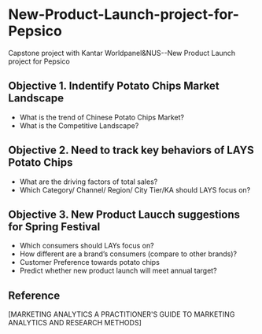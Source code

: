 # New-Product-Launch-project-for-Pepsico
Capstone project with Kantar Worldpanel&amp;NUS--New Product Launch project for Pepsico

## Objective 1. Indentify Potato Chips Market Landscape
- What is the trend of Chinese Potato Chips Market?
- What is the Competitive Landscape? 

## Objective 2. Need to track key behaviors of LAYS Potato Chips
- What are the driving factors of total sales?
- Which Category/ Channel/ Region/ City Tier/KA should LAYS focus on?

## Objective 3. New Product Laucch suggestions for Spring Festival
- Which consumers should LAYs focus on? 
- How different are a brand’s consumers (compare to other brands)?
- Customer Preference towards potato chips
- Predict whether new product launch will meet annual target?



## Reference
[MARKETING ANALYTICS A PRACTITIONER'S GUIDE TO MARKETING ANALYTICS AND RESEARCH METHODS]
